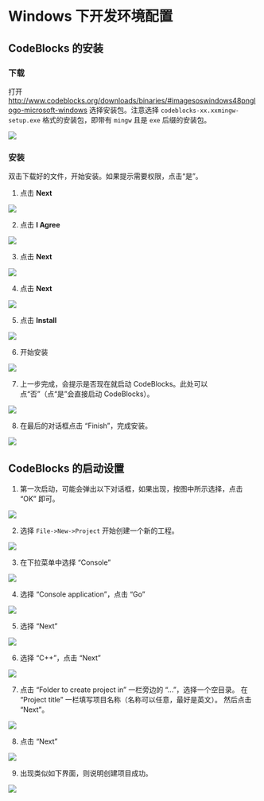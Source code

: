 # Windows 下开发环境配置

## CodeBlocks 的安装
### 下载

打开 http://www.codeblocks.org/downloads/binaries/#imagesoswindows48pnglogo-microsoft-windows 选择安装包。注意选择 `codeblocks-xx.xxmingw-setup.exe` 格式的安装包，即带有 `mingw` 且是 `exe` 后缀的安装包。

![](./install-on-windows/download-link.png)

### 安装

双击下载好的文件，开始安装。如果提示需要权限，点击“是”。

1. 点击 **Next**

![](./install-on-windows/exe-file.png)

2. 点击 **I Agree**

![](./install-on-windows/setp01.png)

3. 点击 **Next**

![](./install-on-windows/setp02.png)

4. 点击 **Next**

![](./install-on-windows/setp03.png)

5. 点击 **Install**

![](./install-on-windows/setp04.png)

6. 开始安装

![](./install-on-windows/setp05.png)

7. 上一步完成，会提示是否现在就启动 CodeBlocks。此处可以点“否”（点“是”会直接启动 CodeBlocks）。

![](./install-on-windows/setp06.png)

8. 在最后的对话框点击 “Finish”，完成安装。

![](./install-on-windows/setp07.png)

## CodeBlocks 的启动设置

1. 第一次启动，可能会弹出以下对话框，如果出现，按图中所示选择，点击 “OK” 即可。

![](./install-on-windows/run01.png)

2. 选择 `File->New->Project` 开始创建一个新的工程。

![](./install-on-windows/run02.png)

3. 在下拉菜单中选择 “Console”

![](./install-on-windows/run03.png)

4. 选择 “Console application”，点击 “Go”

![](./install-on-windows/run04.png)

5. 选择 “Next”

![](./install-on-windows/run05.png)

6. 选择 “C++”，点击 “Next”

![](./install-on-windows/run06.png)

7. 点击 “Folder to create project in” 一栏旁边的 “...”，选择一个空目录。
在 “Project title” 一栏填写项目名称（名称可以任意，最好是英文）。
然后点击 “Next”。

![](./install-on-windows/run07.png)

8. 点击 “Next”

![](./install-on-windows/run08.png)

9. 出现类似如下界面，则说明创建项目成功。

![](./install-on-windows/run09.png)